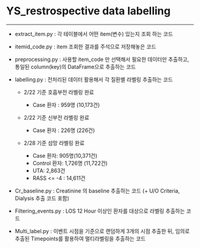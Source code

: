 # YS_restrospective data labelling

----

* extract_item.py : 각 테이블에서 어떤 item(변수) 있는지 조회 하는 코드

* itemid_code.py : item 조회한 결과를 주석으로 저장해놓은 코드

* preprocessing.py : 사용할 item_code 만 선택해서 필요한 데이터만 추출하고, 통일된 column(key)의 DataFrame으로 추출하는 코드

* labelling.py : 전처리된 데이터 활용해서 각 질환별 라벨링 추출하는 코드 
  - 2/22 기준 호흡부전 라벨링 완료

      - Case 환자 : 959명 (10,173건)

  - 2/22 기준 신부전 라벨링 완료

      - Case 환자 : 226명 (226건)


  - 2/28 기준 섬망 라벨링 완료
  
      - Case 환자: 905명(10,371건)
      - Control 환자: 1,726명 (11,722건)
      - UTA: 2,863건
      - RASS <= -4 : 14,611건

* Cr_baseline.py : Creatinine 의 baseline 추출하는 코드 (+ U/O Criteria, Dialysis 추출 코드 포함)

* Filtering_events.py : LOS 12 Hour 이상인 환자를 대상으로 라벨링 추출하는 코드

* Multi_label.py : 이벤트 시점을 기준으로 랜덤하게 3개의 시점 추출한 뒤, 임의로 추출된 Timepoints를 활용하여 멀티라벨링을 추출하는 코드
